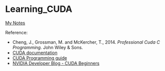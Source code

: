 # Learning_CUDA 

[My Notes](https://github.com/SaoYan/Learning_CUDA/wiki)  

Reference:  
* Cheng, J., Grossman, M. and McKercher, T., 2014. *Professional Cuda C Programming.* John Wiley & Sons.
* [CUDA documentation](https://docs.nvidia.com/cuda/)  
* [CUDA Programming guide](https://docs.nvidia.com/cuda/cuda-c-programming-guide/index.html)  
* [NVIDIA Developer Blog - CUDA Beginners](https://devblogs.nvidia.com/tag/beginner/)  
